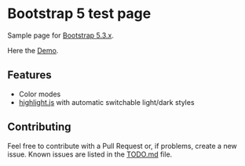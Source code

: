 # Bootstrap 5 test page

Sample page for [Bootstrap 5.3.x].

Here the [Demo].

## Features

- Color modes
- [highlight.js] with automatic switchable light/dark styles

## Contributing

Feel free to contribute with a Pull Request or, if problems, create a new issue.
Known issues are listed in the [TODO.md] file.


[Bootstrap 5.3.x]: https://getbootstrap.com/docs/5.3/getting-started/introduction/
[highlight.js]:    https://highlightjs.org/
[Demo]:            https://redtide.github.io/bootstrap5-test-page/
[TODO.md]:         TODO.md
